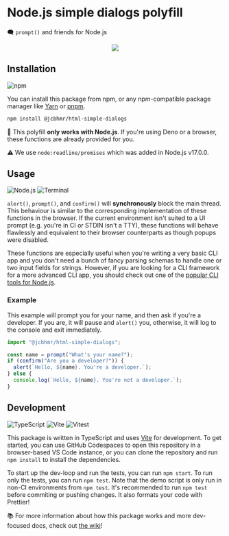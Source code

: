 # Node.js simple dialogs polyfill

🗨️ `prompt()` and friends for Node.js

<div align="center">

![](https://i.imgur.com/Fgfv0R3.png)

</div>

## Installation

![npm](https://img.shields.io/static/v1?style=for-the-badge&message=npm&color=CB3837&logo=npm&logoColor=FFFFFF&label=)

You can install this package from npm, or any npm-compatible package manager
like [Yarn] or [pnpm].

```sh
npm install @jcbhmr/html-simple-dialogs
```

🛑 This polyfill **only works with Node.js**. If you're using Deno or a browser,
these functions are already provided for you.

⚠️ We use `node:readline/promises` which was added in Node.js v17.0.0.

## Usage

![Node.js](https://img.shields.io/static/v1?style=for-the-badge&message=Node.js&color=339933&logo=Node.js&logoColor=FFFFFF&label=)
![Terminal](https://img.shields.io/static/v1?style=for-the-badge&message=Terminal&color=4D4D4D&logo=Windows+Terminal&logoColor=FFFFFF&label=)

`alert()`, `prompt()`, and `confirm()` will **synchronously** block the main
thread. This behaviour is similar to the corresponding implementation of these
functions in the browser. If the current environment isn't suited to a UI prompt
(e.g. you're in CI or STDIN isn't a TTY), these functions will behave flawlessly
and equivalent to their browser counterparts as though popups were disabled.

These functions are especially useful when you're writing a very basic CLI app
and you don't need a bunch of fancy parsing schemas to handle one or two input
fields for strings. However, if you are looking for a CLI framework for a more
advanced CLI app, you should check out one of the [popular CLI tools for
Node.js].

### Example

This example will prompt you for your name, and then ask if you're a developer.
If you are, it will pause and `alert()` you, otherwise, it will log to the
console and exit immediately.

```js
import "@jcbhmr/html-simple-dialogs";

const name = prompt("What's your name?");
if (confirm("Are you a developer?")) {
  alert(`Hello, ${name}. You're a developer.`);
} else {
  console.log(`Hello, ${name}. You're not a developer.`);
}
```

## Development

![TypeScript](https://img.shields.io/static/v1?style=for-the-badge&message=TypeScript&color=3178C6&logo=TypeScript&logoColor=FFFFFF&label=)
![Vite](https://img.shields.io/static/v1?style=for-the-badge&message=Vite&color=646CFF&logo=Vite&logoColor=FFFFFF&label=)
![Vitest](https://img.shields.io/static/v1?style=for-the-badge&message=Vitest&color=6E9F18&logo=Vitest&logoColor=FFFFFF&label=)

This package is written in TypeScript and uses [Vite] for development. To get
started, you can use GitHub Codespaces to open this repository in a
browser-based VS Code instance, or you can clone the repository and run
`npm install` to install the dependencies.

To start up the dev-loop and run the tests, you can run `npm start`. To run only
the tests, you can run `npm test`. Note that the demo script is only run in
non-CI environments from `npm test`. It's recommended to run `npm test` before
commiting or pushing changes. It also formats your code with Prettier!

📚 For more information about how this package works and more dev-focused docs,
check out [the wiki]!

<!-- prettier-ignore-start -->
[yarn]: https://yarnpkg.com/
[pnpm]: https://pnpm.io/
[popular cli tools for node.js]: https://github.com/sindresorhus/awesome-nodejs#command-line-utilities
[vite]: https://vitejs.dev/
[qmhc/vite-plugin-dts#194]: https://github.com/qmhc/vite-plugin-dts/issues/194
[the wiki]: https://github.com/jcbhmr/node-simple-dialogs/wiki
<!-- prettier-ignore-end -->
